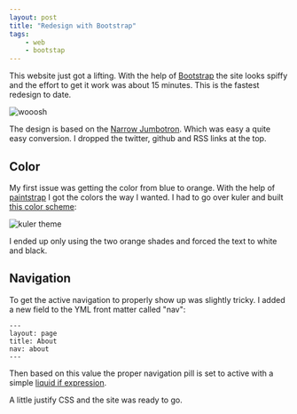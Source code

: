 ```yaml
---
layout: post
title: "Redesign with Bootstrap"
tags:
    - web
    - bootstap
---
```


This website just got a lifting. With the help of [Bootstrap] the site looks
spiffy and the effort to get it work was about 15 minutes. This is the fastest
redesign to date. 

<img src="/images/redesign.png" class="img-responsive" alt="wooosh" />

The design is based on the [Narrow Jumbotron]. Which was easy a quite easy
conversion. I dropped the twitter, github and RSS links at the top.

<!--more-->

Color
-----

My first issue was getting the color from blue to orange. With the help of 
[paintstrap] I got the colors the way I wanted. I had to go over kuler and
built [this color scheme][1]:

<img src="/images/kuler_rioki_corner.png" class="img-responsive" alt="kuler theme" />

I ended up only using the two orange shades and forced the text to white and 
black.

Navigation
----------

To get the active navigation to properly show up was slightly tricky. I added
a new field to the YML front matter called "nav":

    ---
    layout: page
    title: About
    nav: about
    ---

Then based on this value the proper navigation pill is set to active with a simple
[liquid if expression][2].

A little justify CSS and the site was ready to go.

[Bootstrap]: http://getbootstrap.com/
[Narrow Jumbotron]: http://getbootstrap.com/examples/jumbotron-narrow/
[paintstrap]: http://paintstrap.com/
[1]: https://kuler.adobe.com/Riokis-Corner-color-theme-3211296/
[2]: https://github.com/rioki/www.rioki.org/blob/master/_layouts/default.html#L15